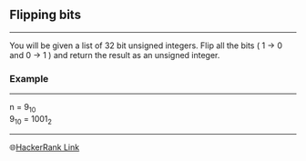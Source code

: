 ## Flipping bits
---
You will be given a list of 32 bit unsigned integers. Flip all the bits ( 1 -> 0 and 0 -> 1 ) and return the result as an unsigned integer.

### Example
---
n = 9<sub>10</sub> <br>
9<sub>10</sub> = 1001<sub>2</sub>


---
🌐[HackerRank Link]([Flipping-bits](https://www.hackerrank.com/challenges/flipping-bits/problem))
